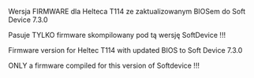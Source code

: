 Wersja FIRMWARE dla Helteca T114 ze zaktualizowanym BIOSem do Soft Device 7.3.0

Pasuje TYLKO firmware skompilowany pod tą wersję SoftDevice !!!

Firmware version for Heltec T114 with updated BIOS to Soft Device 7.3.0

ONLY a firmware compiled for this version of Softdevice !!!

